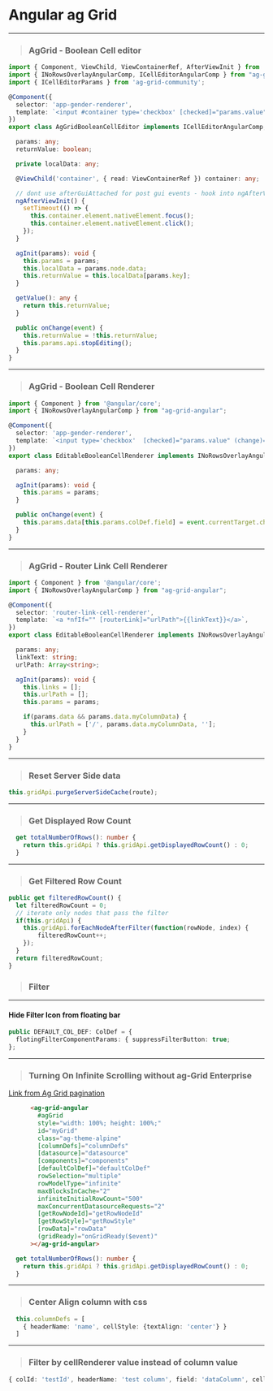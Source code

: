 # Angular ag Grid

---
> ### AgGrid - Boolean Cell editor

```ts
import { Component, ViewChild, ViewContainerRef, AfterViewInit } from '@angular/core';
import { INoRowsOverlayAngularComp, ICellEditorAngularComp } from "ag-grid-angular";
import { ICellEditorParams } from 'ag-grid-community';

@Component({
  selector: 'app-gender-renderer',
  template: `<input #container type='checkbox' [checked]="params.value" (change)="onChange($event)" />`
})
export class AgGridBooleanCellEditor implements ICellEditorAngularComp, AfterViewInit {

  params: any;
  returnValue: boolean;

  private localData: any;

  @ViewChild('container', { read: ViewContainerRef }) container: any;

  // dont use afterGuiAttached for post gui events - hook into ngAfterViewInit instead for this
  ngAfterViewInit() {
    setTimeout(() => {
      this.container.element.nativeElement.focus();
      this.container.element.nativeElement.click();
    });
  }

  agInit(params): void {
    this.params = params;
    this.localData = params.node.data;
    this.returnValue = this.localData[params.key];
  }

  getValue(): any {
    return this.returnValue;
  }

  public onChange(event) {
    this.returnValue = !this.returnValue;
    this.params.api.stopEditing();
  }
}
```

---
> ### AgGrid - Boolean Cell Renderer

```ts
import { Component } from '@angular/core';
import { INoRowsOverlayAngularComp } from "ag-grid-angular";

@Component({
  selector: 'app-gender-renderer',
  template: `<input type='checkbox'  [checked]="params.value" (change)="onChange($event)" />`
})
export class EditableBooleanCellRenderer implements INoRowsOverlayAngularComp {

  params: any;

  agInit(params): void {
    this.params = params;
  }

  public onChange(event) {
    this.params.data[this.params.colDef.field] = event.currentTarget.checked;
  }
}
```

---
> ### AgGrid - Router Link Cell Renderer

```ts
import { Component } from '@angular/core';
import { INoRowsOverlayAngularComp } from "ag-grid-angular";

@Component({
  selector: 'router-link-cell-renderer',
  template: `<a *nfIf="" [routerLink]="urlPath">{{linkText}}</a>`,
})
export class EditableBooleanCellRenderer implements INoRowsOverlayAngularComp {

  params: any;
  linkText: string;
  urlPath: Array<string>;

  agInit(params): void {
    this.links = [];
    this.urlPath = [];
    this.params = params;

    if(params.data && params.data.myColumnData) {
      this.urlPath = ['/', params.data.myColumnData, ''];
    }
  }
}
```

---
> ### Reset Server Side data

```ts
this.gridApi.purgeServerSideCache(route);
```

---
> ### Get Displayed Row Count

```ts
  get totalNumberOfRows(): number {
    return this.gridApi ? this.gridApi.getDisplayedRowCount() : 0;
  }
```

---
> ### Get Filtered Row Count

```ts
public get filteredRowCount() {
  let filteredRowCount = 0;
  // iterate only nodes that pass the filter
  if(this.gridApi) {
    this.gridApi.forEachNodeAfterFilter(function(rowNode, index) {
        filteredRowCount++;
    });
  }
  return filteredRowCount;
}
```


> ### Filter
---
#### Hide Filter Icon from floating bar
```ts
public DEFAULT_COL_DEF: ColDef = {
  flotingFilterComponentParams: { suppressFilterButton: true;
};
```


---
> ### Turning On Infinite Scrolling without ag-Grid Enterprise
[Link from Ag Grid pagination](https://www.ag-grid.com/javascript-grid-infinite-scrolling/#pagination)

```html
      <ag-grid-angular
        #agGrid
        style="width: 100%; height: 100%;"
        id="myGrid"
        class="ag-theme-alpine"
        [columnDefs]="columnDefs"
        [datasource]="datasource"
        [components]="components"
        [defaultColDef]="defaultColDef"
        rowSelection="multiple"
        rowModelType="infinite"
        maxBlocksInCache="2"
        infiniteInitialRowCount="500"
        maxConcurrentDatasourceRequests="2"
        [getRowNodeId]="getRowNodeId"
        [getRowStyle]="getRowStyle"
        [rowData]="rowData"
        (gridReady)="onGridReady($event)"
      ></ag-grid-angular>
```
```ts
  get totalNumberOfRows(): number {
    return this.gridApi ? this.gridApi.getDisplayedRowCount() : 0;
  }
```

---
> ### Center Align column with css
```ts
  this.columnDefs = [
    { headerName: 'name', cellStyle: {textAlign: 'center'} }
  ]
```

---
> ### Filter by cellRenderer value instead of column value
```ts
{ colId: 'testId', headerName: 'test column', field: 'dataColumn', cellRenderer: 'customRenderer', filterValueGetter: (params) => this.myService.method(params.data.dataColumn) }
```

